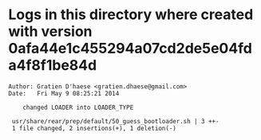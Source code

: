 # Logs in this directory where created with version 0afa44e1c455294a07cd2de5e04fda4f8f1be84d

    Author: Gratien D'haese <gratien.dhaese@gmail.com>
    Date:   Fri May 9 08:25:21 2014

        changed LOADER into LOADER_TYPE

     usr/share/rear/prep/default/50_guess_bootloader.sh | 3 ++-
     1 file changed, 2 insertions(+), 1 deletion(-)
